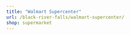```yaml
---
title: "Walmart Supercenter"
url: /black-river-falls/walmart-supercenter/
shop: supermarket
---
```

